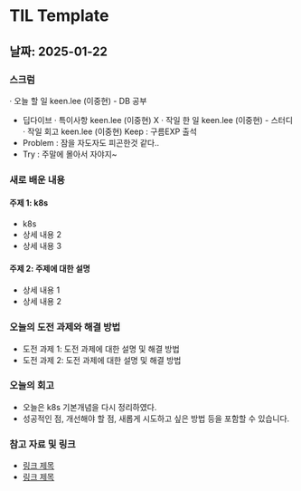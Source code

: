 # TIL Template

## 날짜: 2025-01-22

### 스크럼
· 오늘 할 일	keen.lee (이중현)	- DB 공부
- 딥다이브
· 특이사항	keen.lee (이중현)	X
· 작일 한 일	keen.lee (이중현)	- 스터디
· 작일 회고	keen.lee (이중현)	Keep : 구름EXP 출석
- Problem : 잠을 자도자도 피곤한것 같다..
- Try : 주말에 몰아서 자야지~

### 새로 배운 내용
#### 주제 1: k8s
- k8s
- 상세 내용 2
- 상세 내용 3

#### 주제 2: 주제에 대한 설명
- 상세 내용 1
- 상세 내용 2

### 오늘의 도전 과제와 해결 방법
- 도전 과제 1: 도전 과제에 대한 설명 및 해결 방법
- 도전 과제 2: 도전 과제에 대한 설명 및 해결 방법

### 오늘의 회고
- 오늘은 k8s 기본개념을 다시 정리하였다. 
- 성공적인 점, 개선해야 할 점, 새롭게 시도하고 싶은 방법 등을 포함할 수 있습니다.

### 참고 자료 및 링크
- [링크 제목](URL)
- [링크 제목](URL)
